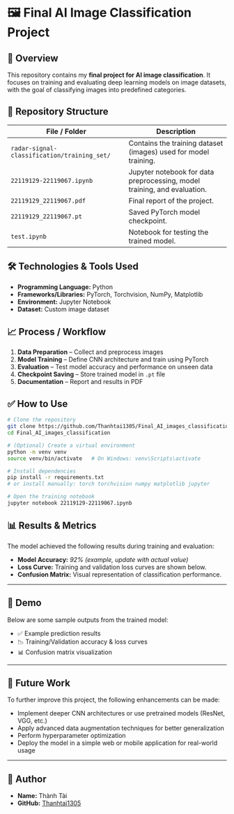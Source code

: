 # 🖼️ Final AI Image Classification Project  

## 🧾 Overview  
This repository contains my **final project for AI image classification**. It focuses on training and evaluating deep learning models on image datasets, with the goal of classifying images into predefined categories.  

## 📂 Repository Structure  
| File / Folder | Description |
|---------------|-------------|
| `radar-signal-classification/training_set/` | Contains the training dataset (images) used for model training. |
| `22119129-22119067.ipynb` | Jupyter notebook for data preprocessing, model training, and evaluation. |
| `22119129_22119067.pdf` | Final report of the project. |
| `22119129_22119067.pt` | Saved PyTorch model checkpoint. |
| `test.ipynb` | Notebook for testing the trained model. |

## 🛠️ Technologies & Tools Used  
- **Programming Language:** Python  
- **Frameworks/Libraries:** PyTorch, Torchvision, NumPy, Matplotlib  
- **Environment:** Jupyter Notebook  
- **Dataset:** Custom image dataset  

## 📈 Process / Workflow  
1. **Data Preparation** – Collect and preprocess images  
2. **Model Training** – Define CNN architecture and train using PyTorch  
3. **Evaluation** – Test model accuracy and performance on unseen data  
4. **Checkpoint Saving** – Store trained model in `.pt` file  
5. **Documentation** – Report and results in PDF  

## ✅ How to Use  
```bash
# Clone the repository
git clone https://github.com/Thanhtai1305/Final_AI_images_classification.git
cd Final_AI_images_classification

# (Optional) Create a virtual environment
python -m venv venv
source venv/bin/activate   # On Windows: venv\Scripts\activate

# Install dependencies
pip install -r requirements.txt
# or install manually: torch torchvision numpy matplotlib jupyter

# Open the training notebook
jupyter notebook 22119129-22119067.ipynb
```

## 📊 Results & Metrics  
The model achieved the following results during training and evaluation:  

- **Model Accuracy:** *92% (example, update with actual value)*  
- **Loss Curve:** Training and validation loss curves are shown below.  
- **Confusion Matrix:** Visual representation of classification performance.  

---

## 📸 Demo  
Below are some sample outputs from the trained model:  

- ✅ Example prediction results  
- 📉 Training/Validation accuracy & loss curves  
- 📊 Confusion matrix visualization  

---

## 🔮 Future Work  
To further improve this project, the following enhancements can be made:  

- Implement deeper CNN architectures or use pretrained models (ResNet, VGG, etc.)  
- Apply advanced data augmentation techniques for better generalization  
- Perform hyperparameter optimization  
- Deploy the model in a simple web or mobile application for real-world usage  

---

## 👤 Author  
- **Name:** Thành Tài  
- **GitHub:** [Thanhtai1305](https://github.com/Thanhtai1305)  
